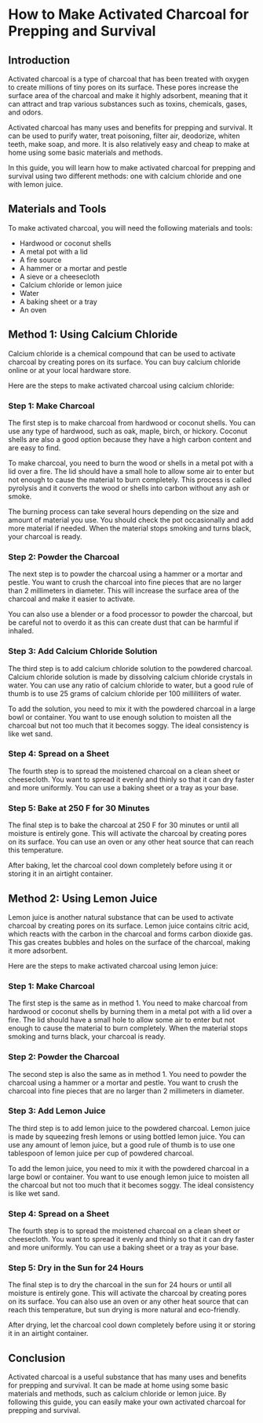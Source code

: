 # How to Make Activated Charcoal for Prepping and Survival

## Introduction

Activated charcoal is a type of charcoal that has been treated with oxygen to create millions of tiny pores on its surface. These pores increase the surface area of the charcoal and make it highly adsorbent, meaning that it can attract and trap various substances such as toxins, chemicals, gases, and odors.

Activated charcoal has many uses and benefits for prepping and survival. It can be used to purify water, treat poisoning, filter air, deodorize, whiten teeth, make soap, and more. It is also relatively easy and cheap to make at home using some basic materials and methods.

In this guide, you will learn how to make activated charcoal for prepping and survival using two different methods: one with calcium chloride and one with lemon juice.

## Materials and Tools

To make activated charcoal, you will need the following materials and tools:

- Hardwood or coconut shells
- A metal pot with a lid
- A fire source
- A hammer or a mortar and pestle
- A sieve or a cheesecloth
- Calcium chloride or lemon juice
- Water
- A baking sheet or a tray
- An oven

## Method 1: Using Calcium Chloride

Calcium chloride is a chemical compound that can be used to activate charcoal by creating pores on its surface. You can buy calcium chloride online or at your local hardware store.

Here are the steps to make activated charcoal using calcium chloride:

### Step 1: Make Charcoal

The first step is to make charcoal from hardwood or coconut shells. You can use any type of hardwood, such as oak, maple, birch, or hickory. Coconut shells are also a good option because they have a high carbon content and are easy to find.

To make charcoal, you need to burn the wood or shells in a metal pot with a lid over a fire. The lid should have a small hole to allow some air to enter but not enough to cause the material to burn completely. This process is called pyrolysis and it converts the wood or shells into carbon without any ash or smoke.

The burning process can take several hours depending on the size and amount of material you use. You should check the pot occasionally and add more material if needed. When the material stops smoking and turns black, your charcoal is ready.

### Step 2: Powder the Charcoal

The next step is to powder the charcoal using a hammer or a mortar and pestle. You want to crush the charcoal into fine pieces that are no larger than 2 millimeters in diameter. This will increase the surface area of the charcoal and make it easier to activate.

You can also use a blender or a food processor to powder the charcoal, but be careful not to overdo it as this can create dust that can be harmful if inhaled.

### Step 3: Add Calcium Chloride Solution

The third step is to add calcium chloride solution to the powdered charcoal. Calcium chloride solution is made by dissolving calcium chloride crystals in water. You can use any ratio of calcium chloride to water, but a good rule of thumb is to use 25 grams of calcium chloride per 100 milliliters of water.

To add the solution, you need to mix it with the powdered charcoal in a large bowl or container. You want to use enough solution to moisten all the charcoal but not too much that it becomes soggy. The ideal consistency is like wet sand.

### Step 4: Spread on a Sheet

The fourth step is to spread the moistened charcoal on a clean sheet or cheesecloth. You want to spread it evenly and thinly so that it can dry faster and more uniformly. You can use a baking sheet or a tray as your base.

### Step 5: Bake at 250 F for 30 Minutes

The final step is to bake the charcoal at 250 F for 30 minutes or until all moisture is entirely gone. This will activate the charcoal by creating pores on its surface. You can use an oven or any other heat source that can reach this temperature.

After baking, let the charcoal cool down completely before using it or storing it in an airtight container.

## Method 2: Using Lemon Juice

Lemon juice is another natural substance that can be used to activate charcoal by creating pores on its surface. Lemon juice contains citric acid, which reacts with the carbon in the charcoal and forms carbon dioxide gas. This gas creates bubbles and holes on the surface of the charcoal, making it more adsorbent.

Here are the steps to make activated charcoal using lemon juice:

### Step 1: Make Charcoal

The first step is the same as in method 1. You need to make charcoal from hardwood or coconut shells by burning them in a metal pot with a lid over a fire. The lid should have a small hole to allow some air to enter but not enough to cause the material to burn completely. When the material stops smoking and turns black, your charcoal is ready.

### Step 2: Powder the Charcoal

The second step is also the same as in method 1. You need to powder the charcoal using a hammer or a mortar and pestle. You want to crush the charcoal into fine pieces that are no larger than 2 millimeters in diameter.

### Step 3: Add Lemon Juice

The third step is to add lemon juice to the powdered charcoal. Lemon juice is made by squeezing fresh lemons or using bottled lemon juice. You can use any amount of lemon juice, but a good rule of thumb is to use one tablespoon of lemon juice per cup of powdered charcoal.

To add the lemon juice, you need to mix it with the powdered charcoal in a large bowl or container. You want to use enough lemon juice to moisten all the charcoal but not too much that it becomes soggy. The ideal consistency is like wet sand.

### Step 4: Spread on a Sheet

The fourth step is to spread the moistened charcoal on a clean sheet or cheesecloth. You want to spread it evenly and thinly so that it can dry faster and more uniformly. You can use a baking sheet or a tray as your base.

### Step 5: Dry in the Sun for 24 Hours

The final step is to dry the charcoal in the sun for 24 hours or until all moisture is entirely gone. This will activate the charcoal by creating pores on its surface. You can also use an oven or any other heat source that can reach this temperature, but sun drying is more natural and eco-friendly.

After drying, let the charcoal cool down completely before using it or storing it in an airtight container.

## Conclusion

Activated charcoal is a useful substance that has many uses and benefits for prepping and survival. It can be made at home using some basic materials and methods, such as calcium chloride or lemon juice. By following this guide, you can easily make your own activated charcoal for prepping and survival.

